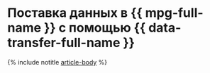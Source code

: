 # Поставка данных в {{ mpg-full-name }} с помощью {{ data-transfer-full-name }}


{% include notitle [article-body](../../_tutorials/dataplatform/datatransfer/mkf-to-mpg.md) %}
